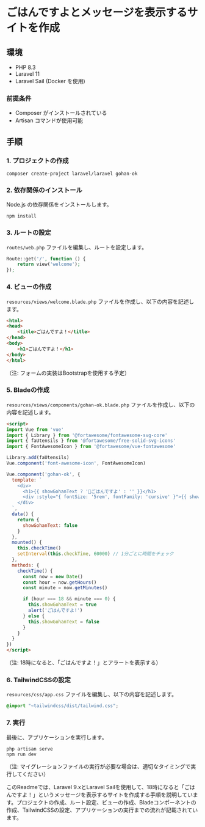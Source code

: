 

# ごはんですよとメッセージを表示するサイトを作成

## 環境

- PHP 8.3
- Laravel 11
- Laravel Sail (Docker を使用)

### 前提条件

- Composer がインストールされている
- Artisan コマンドが使用可能

## 手順

### 1. プロジェクトの作成

```
composer create-project laravel/laravel gohan-ok
```

### 2. 依存関係のインストール

Node.js の依存関係をインストールします。

```
npm install
```

### 3. ルートの設定

`routes/web.php` ファイルを編集し、ルートを設定します。

```php
Route::get('/', function () {
    return view('welcome');
});
```

### 4. ビューの作成

`resources/views/welcome.blade.php` ファイルを作成し、以下の内容を記述します。

```html
<html>
<head>
    <title>ごはんですよ！</title>
</head>
<body>
    <h1>ごはんですよ！</h1>
</body>
</html>
```

（注: フォームの実装はBootstrapを使用する予定）

### 5. Bladeの作成

`resources/views/components/gohan-ok.blade.php` ファイルを作成し、以下の内容を記述します。

```html
<script>
import Vue from 'vue'
import { Library } from '@fortawesome/fontawesome-svg-core'
import { faUtensils } from '@fortawesome/free-solid-svg-icons'
import { FontAwesomeIcon } from '@fortawesome/vue-fontawesome'

Library.add(faUtensils)
Vue.component('font-awesome-icon', FontAwesomeIcon)

Vue.component('gohan-ok', {
  template: `
    <div>
      <h1>{{ showGohanText ? '🍱ごはんですよ' : '' }}</h1>
      <div :style="{ fontSize: '5rem', fontFamily: 'cursive' }">{{ showGohanText ? '🍱ごはんですよ' : '' }}</div>
    </div>
  `,
  data() {
    return {
      showGohanText: false
    }
  },
  mounted() {
    this.checkTime()
    setInterval(this.checkTime, 60000) // 1分ごとに時間をチェック
  },
  methods: {
    checkTime() {
      const now = new Date()
      const hour = now.getHours()
      const minute = now.getMinutes()

      if (hour === 18 && minute === 0) {
        this.showGohanText = true
        alert('ごはんですよ!')
      } else {
        this.showGohanText = false
      }
    }
  }
})
</script>
```

（注: 18時になると、「ごはんですよ！」とアラートを表示する）

### 6. TailwindCSSの設定

`resources/css/app.css` ファイルを編集し、以下の内容を記述します。

```css
@import "~tailwindcss/dist/tailwind.css";
```

### 7. 実行

最後に、アプリケーションを実行します。

```
php artisan serve
npm run dev
```

（注: マイグレーションファイルの実行が必要な場合は、適切なタイミングで実行してください）

このReadmeでは、Laravel 9.xとLaravel Sailを使用して、18時になると「ごはんですよ！」というメッセージを表示するサイトを作成する手順を説明しています。プロジェクトの作成、ルート設定、ビューの作成、Bladeコンポーネントの作成、TailwindCSSの設定、アプリケーションの実行までの流れが記載されています。
